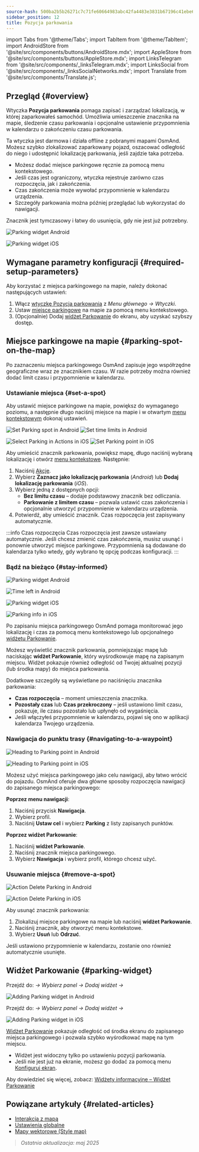 ```yaml
---
source-hash: 500ba2b5b26271c7c71fe60664983abc42fa4483e3831b67196c41ebe60e8fd4
sidebar_position: 12
title: Pozycja parkowania
---
```

import Tabs from '@theme/Tabs';
import TabItem from '@theme/TabItem';
import AndroidStore from '@site/src/components/buttons/AndroidStore.mdx';
import AppleStore from '@site/src/components/buttons/AppleStore.mdx';
import LinksTelegram from '@site/src/components/_linksTelegram.mdx';
import LinksSocial from '@site/src/components/_linksSocialNetworks.mdx';
import Translate from '@site/src/components/Translate.js';

## Przegląd {#overview}

Wtyczka **Pozycja parkowania** pomaga zapisać i zarządzać lokalizacją, w której zaparkowałeś samochód. Umożliwia umieszczenie znacznika na mapie, śledzenie czasu parkowania i opcjonalne ustawienie przypomnienia w kalendarzu o zakończeniu czasu parkowania.

Ta wtyczka jest darmowa i działa offline z pobranymi mapami OsmAnd. Możesz szybko zlokalizować zaparkowany pojazd, oszacować odległość do niego i udostępnić lokalizację parkowania, jeśli zajdzie taka potrzeba.

- Możesz dodać miejsce parkingowe ręcznie za pomocą menu kontekstowego.
- Jeśli czas jest ograniczony, wtyczka rejestruje zarówno czas rozpoczęcia, jak i zakończenia.
- Czas zakończenia może wywołać przypomnienie w kalendarzu urządzenia.
- Szczegóły parkowania można później przeglądać lub wykorzystać do nawigacji.

Znacznik jest tymczasowy i łatwy do usunięcia, gdy nie jest już potrzebny.

<Tabs groupId="operating-systems" queryString="current-os">

<TabItem value="android" label="Android">

![Parking widget Android](@site/static/img/plugins/parking/parking_widget_android.png)

</TabItem>

<TabItem value="ios" label="iOS">

![Parking widget iOS](@site/static/img/plugins/parking/parking_widget_ios.png)

</TabItem>

</Tabs>

## Wymagane parametry konfiguracji {#required-setup-parameters}

Aby korzystać z miejsca parkingowego na mapie, należy dokonać następujących ustawień:

1. Włącz [wtyczkę Pozycja parkowania](../plugins/index.md#enable--disable) z *Menu głównego → Wtyczki*.
2. Ustaw [miejsce parkingowe](#set-a-spot) na mapie za pomocą menu kontekstowego.
3. (Opcjonalnie) Dodaj [widżet Parkowanie](#parking-widget) do ekranu, aby uzyskać szybszy dostęp.

## Miejsce parkingowe na mapie {#parking-spot-on-the-map}

Po zaznaczeniu miejsca parkingowego OsmAnd zapisuje jego współrzędne geograficzne wraz ze znacznikiem czasu. W razie potrzeby można również dodać limit czasu i przypomnienie w kalendarzu.

### Ustawianie miejsca {#set-a-spot}

Aby ustawić miejsce parkingowe na mapie, powiększ do wymaganego poziomu, a następnie długo naciśnij miejsce na mapie i w otwartym [menu kontekstowym](../map/map-context-menu.md) dokonaj ustawień.

<Tabs groupId="operating-systems" queryString="current-os">

<TabItem value="android" label="Android">

![Set Parking spot in Android](@site/static/img/plugins/parking/and_set_p_point_limit.png) ![Set time limits in Android](@site/static/img/plugins/parking/and_set_p_point4_.png)

</TabItem>

<TabItem value="ios" label="iOS">

![Select Parking in Actions in iOS](@site/static/img/plugins/parking/ios_set_p_point2.png) ![Set Parking point in iOS](@site/static/img/plugins/parking/ios_set_p_point3_-2.png)

</TabItem>

</Tabs>

Aby umieścić znacznik parkowania, powiększ mapę, długo naciśnij wybraną lokalizację i otwórz [menu kontekstowe](../map/map-context-menu.md). Następnie:

1. Naciśnij [Akcje](../map/map-context-menu#actions).
2. Wybierz **Zaznacz jako lokalizację parkowania** (*Android*) lub **Dodaj lokalizację parkowania** (*iOS*).
3. Wybierz jedną z dostępnych opcji:
   - **Bez limitu czasu** – dodaje podstawowy znacznik bez odliczania.
   - **Parkowanie z limitem czasu** – pozwala ustawić czas zakończenia i opcjonalnie utworzyć przypomnienie w kalendarzu urządzenia.
4. Potwierdź, aby umieścić znacznik. Czas rozpoczęcia jest zapisywany automatycznie.

:::info Czas rozpoczęcia
Czas rozpoczęcia jest zawsze ustawiany automatycznie. Jeśli chcesz zmienić czas zakończenia, musisz usunąć i ponownie utworzyć miejsce parkingowe. Przypomnienia są dodawane do kalendarza tylko wtedy, gdy wybrano tę opcję podczas konfiguracji.
:::

### Bądź na bieżąco {#stay-informed}

<Tabs groupId="operating-systems" queryString="current-os">

<TabItem value="android" label="Android">

![Parking widget Android](@site/static/img/plugins/parking/parking_widget_android.png)

![Time left in Android](@site/static/img/plugins/parking/and_parking_info_left.png)

</TabItem>

<TabItem value="ios" label="iOS">

![Parking widget iOS](@site/static/img/plugins/parking/parking_widget_ios.png)

![Parking info in iOS](@site/static/img/plugins/parking/ios_parking_info.png)

</TabItem>

</Tabs>

Po zapisaniu miejsca parkingowego OsmAnd pomaga monitorować jego lokalizację i czas za pomocą menu kontekstowego lub opcjonalnego [widżetu Parkowanie](#parking-widget).

Możesz wyświetlić znacznik parkowania, pomniejszając mapę lub naciskając **widżet Parkowanie**, który wyśrodkowuje mapę na zapisanym miejscu. Widżet pokazuje również odległość od Twojej aktualnej pozycji (lub środka mapy) do miejsca parkowania.

Dodatkowe szczegóły są wyświetlane po naciśnięciu znacznika parkowania:

- **Czas rozpoczęcia** – moment umieszczenia znacznika.
- **Pozostały czas** lub **Czas przekroczony** – jeśli ustawiono limit czasu, pokazuje, ile czasu pozostało lub upłynęło od wygaśnięcia.
- Jeśli włączyłeś przypomnienie w kalendarzu, pojawi się ono w aplikacji kalendarza Twojego urządzenia.

### Nawigacja do punktu trasy {#navigating-to-a-waypoint}

<Tabs groupId="operating-systems" queryString="current-os">

<TabItem value="android" label="Android">

![Heading to Parking point in Android](@site/static/img/plugins/parking/and_navigating_to_parking.png)

</TabItem>

<TabItem value="ios" label="iOS">

![Heading to Parking point in iOS](@site/static/img/plugins/parking/ios_going_to_parking.png)

</TabItem>

</Tabs>

Możesz użyć miejsca parkingowego jako celu nawigacji, aby łatwo wrócić do pojazdu. OsmAnd oferuje dwa główne sposoby rozpoczęcia nawigacji do zapisanego miejsca parkingowego:

**Poprzez menu nawigacji**:

1. Naciśnij przycisk **Nawigacja**.
2. Wybierz profil.
3. Naciśnij **Ustaw cel** i wybierz **Parking** z listy zapisanych punktów.

**Poprzez widżet Parkowanie**:

1. Naciśnij **widżet Parkowanie**.
2. Naciśnij znacznik miejsca parkingowego.
3. Wybierz **Nawigacja** i wybierz profil, którego chcesz użyć.

### Usuwanie miejsca {#remove-a-spot}

<Tabs groupId="operating-systems" queryString="current-os">

<TabItem value="android" label="Android">

![Action Delete Parking in Android](@site/static/img/map/context_menu_limited_parking.png)

</TabItem>

<TabItem value="ios" label="iOS">

<!-- ![Action Delete Parking in Android](@site/static/img/map/context_menu_limited_parking.png) -->

![Action Delete Parking in iOS](@site/static/img/map/context_menu_limited_parking_ios.png)

</TabItem>

</Tabs>

Aby usunąć znacznik parkowania:

1. Zlokalizuj miejsce parkingowe na mapie lub naciśnij **widżet Parkowanie**.
2. Naciśnij znacznik, aby otworzyć menu kontekstowe.
3. Wybierz **Usuń** lub **Odrzuć**.

Jeśli ustawiono przypomnienie w kalendarzu, zostanie ono również automatycznie usunięte.

## Widżet Parkowanie {#parking-widget}

<Tabs groupId="operating-systems" queryString="current-os">

<TabItem value="android" label="Android">

Przejdź do: *<Translate android="true" ids="shared_string_menu,map_widget_config"/> → Wybierz panel → Dodaj widżet → <Translate android="true" ids="map_widget_parking"/>*

![Adding Parking widget in Android](@site/static/img/plugins/parking/and_adding_parking_widget_andr.png)

</TabItem>

<TabItem value="ios" label="iOS">

Przejdź do: *<Translate ios="true" ids="shared_string_menu,layer_map_appearance"/> → Wybierz panel → Dodaj widżet → <Translate ios="true" ids="parking_place"/>*

![Adding Parking widget in iOS](@site/static/img/plugins/parking/ios_adding_parking_widget-2.png)

</TabItem>

</Tabs>

[Widżet Parkowanie](../widgets/info-widgets.md#parking-widget) pokazuje odległość od środka ekranu do zapisanego miejsca parkingowego i pozwala szybko wyśrodkować mapę na tym miejscu.

- Widżet jest widoczny tylko po ustawieniu pozycji parkowania.
- Jeśli nie jest już na ekranie, możesz go dodać za pomocą menu [Konfiguruj ekran](../widgets/configure-screen.md).

Aby dowiedzieć się więcej, zobacz: [Widżety informacyjne – Widżet Parkowanie](https://osmand.net/docs/user/widgets/info-widgets#parking-widget)

## Powiązane artykuły {#related-articles}

- [Interakcja z mapą](../../user/map/interact-with-map.md)
- [Ustawienia globalne](../../user/personal/global-settings.md)
- [Mapy wektorowe (Style map)](../../user/map/vector-maps.md)

> *Ostatnia aktualizacja: maj 2025*